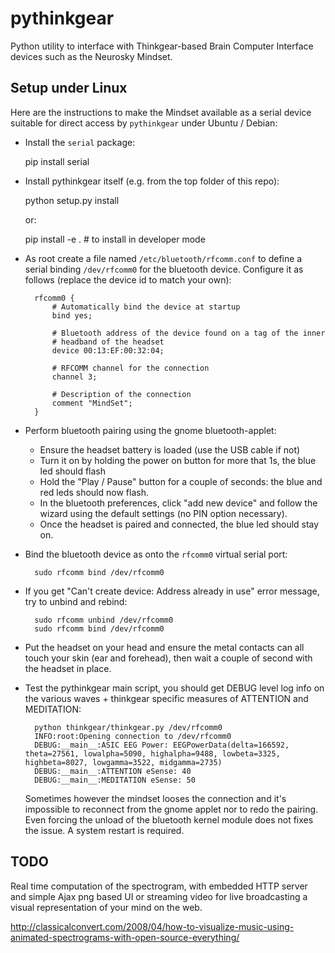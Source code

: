 # pythinkgear

Python utility to interface with Thinkgear-based Brain Computer Interface
devices such as the Neurosky Mindset.


## Setup under Linux

Here are the instructions to make the Mindset available as a serial
device suitable for direct access by `pythinkgear` under Ubuntu / Debian:

- Install the `serial` package:

    pip install serial
      
- Install pythinkgear itself (e.g. from the top folder of this repo):

    python setup.py install
      
  or:

    pip install -e .  # to install in developer mode


- As root create a file named `/etc/bluetooth/rfcomm.conf` to define a serial
  binding `/dev/rfcomm0` for the bluetooth device. Configure it as follows
  (replace the device id to match your own):

        rfcomm0 {
            # Automatically bind the device at startup
            bind yes;

            # Bluetooth address of the device found on a tag of the inner
            # headband of the headset
            device 00:13:EF:00:32:04;

            # RFCOMM channel for the connection
            channel 3;

            # Description of the connection
            comment "MindSet";
        }

- Perform bluetooth pairing using the gnome bluetooth-applet:

  - Ensure the headset battery is loaded (use the USB cable if not)
  - Turn it on by holding the power on button for more that 1s, the blue led
    should flash
  - Hold the "Play / Pause" button for a couple of seconds: the blue and red
    leds should now flash.
  - In the bluetooth preferences, click "add new device" and follow the wizard
    using the default settings (no PIN option necessary).
  - Once the headset is paired and connected, the blue led should stay on.

- Bind the bluetooth device as onto the `rfcomm0` virtual serial port:

        sudo rfcomm bind /dev/rfcomm0

- If you get "Can't create device: Address already in use" error message, try to
  unbind and rebind:

        sudo rfcomm unbind /dev/rfcomm0
        sudo rfcomm bind /dev/rfcomm0

- Put the headset on your head and ensure the metal contacts can all touch your
  skin (ear and forehead), then wait a couple of second with the headset in
  place.

- Test the pythinkgear main script, you should get DEBUG level log info on the
  various waves + thinkgear specific measures of ATTENTION and MEDITATION:

        python thinkgear/thinkgear.py /dev/rfcomm0
        INFO:root:Opening connection to /dev/rfcomm0
        DEBUG:__main__:ASIC EEG Power: EEGPowerData(delta=166592, theta=27561, lowalpha=5090, highalpha=9488, lowbeta=3325, highbeta=8027, lowgamma=3522, midgamma=2735)
        DEBUG:__main__:ATTENTION eSense: 40
        DEBUG:__main__:MEDITATION eSense: 50

  Sometimes however the mindset looses the connection and it's impossible
  to reconnect from the gnome applet nor to redo the pairing. Even forcing
  the unload of the bluetooth kernel module does not fixes the issue. A
  system restart is required.

## TODO

Real time computation of the spectrogram, with embedded HTTP server and
simple Ajax png based UI or streaming video for live broadcasting a visual
representation of your mind on the web.

<http://classicalconvert.com/2008/04/how-to-visualize-music-using-animated-spectrograms-with-open-source-everything/>
